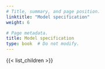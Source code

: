 ```yaml
---
# Title, summary, and page position.
linktitle: "Model specification"
weight: 6

# Page metadata.
title: Model specification
type: book  # Do not modify.
---
```


{{< list_children >}}